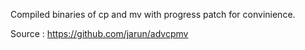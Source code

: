 Compiled binaries of cp and mv with progress patch for convinience.

Source :
https://github.com/jarun/advcpmv
